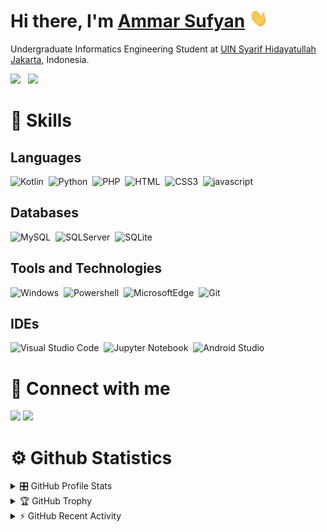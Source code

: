 # Hi there, I'm [Ammar Sufyan](https://neouranos.github.io) <img src="https://github.com/ABSphreak/ABSphreak/blob/master/gifs/Hi.gif" width="30px" height="30px">

Undergraduate Informatics Engineering Student at [UIN Syarif Hidayatullah Jakarta](https://www.uinjkt.ac.id/), Indonesia. 

<div align="left">
  <img src="https://komarev.com/ghpvc/?username=neouranos&style=for-the-badge&label=profile+views"> &nbsp;
  <img src="https://img.shields.io/github/last-commit/neouranos/neouranos?style=for-the-badge">
</div>

# 📝 Skills

## Languages

![Kotlin](https://img.shields.io/badge/Kotlin-purple.svg?style=for-the-badge&logo=kotlin&logoColor=white)&nbsp;
![Python](https://img.shields.io/badge/Python-3776AB.svg?style=for-the-badge&logo=python&logoColor=white)&nbsp;
![PHP](https://img.shields.io/badge/php-767cae?style=for-the-badge&logo=php&logoColor=white)&nbsp;
![HTML](https://img.shields.io/badge/html-orange?style=for-the-badge&logo=html5&logoColor=white)&nbsp;
![CSS3](https://img.shields.io/badge/css-%231572B6.svg?style=for-the-badge&logo=css3&logoColor=white)&nbsp;
![javascript](https://img.shields.io/badge/javascript-yellow?style=for-the-badge&logo=javascript&logoColor=white)&nbsp;

## Databases

![MySQL](https://img.shields.io/badge/MySQL-informational?style=for-the-badge&logo=mysql&logoColor=white)&nbsp;
![SQLServer](https://img.shields.io/badge/sql%20server-critical.svg?style=for-the-badge&logo=microsoftsqlserver&logoColor=white)&nbsp;
![SQLite](https://img.shields.io/badge/sqlite-%2307405e.svg?style=for-the-badge&logo=sqlite&logoColor=white)&nbsp;

## Tools and Technologies

![Windows](https://img.shields.io/badge/Windows-0078D6?style=for-the-badge&logo=windows&logoColor=white)&nbsp;
![Powershell](https://img.shields.io/badge/Powershell-grey?style=for-the-badge&logo=powershell&logoColor=white)&nbsp;
![MicrosoftEdge](https://img.shields.io/badge/Microsoft%20Edge-informational?style=for-the-badge&logo=MicrosoftEdge&logoColor=white)&nbsp;
![Git](https://img.shields.io/badge/GIT-E44C30?style=for-the-badge&logo=git&logoColor=white)&nbsp;

## IDEs

![Visual Studio Code](https://img.shields.io/badge/Visual%20Studio%20Code-0078d7.svg?style=for-the-badge&logo=visual-studio-code&logoColor=white)&nbsp;
![Jupyter Notebook](https://img.shields.io/badge/jupyter-%23FA0F00.svg?style=for-the-badge&logo=jupyter&logoColor=white)&nbsp;
![Android Studio](https://img.shields.io/badge/Android%20Studio-green.svg?style=for-the-badge&logo=android&logoColor=white)&nbsp;

# 🧷 Connect with me 

<p align = "center">
 
[<img src="https://img.shields.io/badge/linkedin-%2312100E.svg?&style=for-the-badge&logo=linkedin&logoColor=white&color=black" />](https://www.linkedin.com/in/ammarsufyan/)
[<img src="https://img.shields.io/badge/steam-%23000000.svg?&style=for-the-badge&logo=steam&logoColor=white&color=black" />](https://steamcommunity.com/id/ammarsufyan/)

</p>

# ⚙️ Github Statistics

<details>
  <summary>🎛️ GitHub Profile Stats</summary>
  <br>
  
  [![wakatime](https://wakatime.com/badge/user/2eee44f5-c422-430b-9d69-1cd790f56c8a.svg)](https://wakatime.com/@2eee44f5-c422-430b-9d69-1cd790f56c8a)

  ![Top Langs](https://github-readme-stats.vercel.app/api/top-langs/?username=neouranos&layout=compact&theme=radical)

  ![Neouranos GitHub stats](https://github-readme-stats.vercel.app/api?username=neouranos&show_icons=true&theme=radical)

  ![Neouranos Wakatime stats](https://github-readme-stats.vercel.app/api/wakatime?username=neouranos&theme=radical&langs_count=10)
  
</details>

<details>
  <summary>🏆 GitHub Trophy</summary>
  <br/>
  <img width="99.5%" src="https://github-profile-trophy.vercel.app/?username=neouranos&theme=algolia&no-frame=true&column=-1&margin-w=5&margin-h=5" alt="GitHub Trophy" />
</details>

<details>
    <summary>⚡ GitHub Recent Activity</summary>
    <br>
<!--RECENT_ACTIVITY:start-->
1. 🔱 Forked [neouranos/Patuli-ML](https://github.com/neouranos/Patuli-ML) from [Patuli-Pahlawan-Tuli/Patuli-ML](https://github.com/Patuli-Pahlawan-Tuli/Patuli-ML)<br>
2. ⭐ Starred [ultralytics/yolov5](https://github.com/ultralytics/yolov5)<br>
3. ⭐ Starred [lutzroeder/netron](https://github.com/lutzroeder/netron)<br>
4. ⭐ Starred [ifzhang/ByteTrack](https://github.com/ifzhang/ByteTrack)<br>
5. ⭐ Starred [tryolabs/norfair](https://github.com/tryolabs/norfair)<br>
6. ⭐ Starred [ultralytics/ultralytics](https://github.com/ultralytics/ultralytics)<br>
7. 📔 Created new repository [neouranos/portfolio-blog](https://github.com/neouranos/portfolio-blog)<br>
8. 📔 Created new repository [neouranos/portfolio](https://github.com/neouranos/portfolio)<br>
9. 📔 Created new repository [neouranos/portfolio-blog](https://github.com/neouranos/portfolio-blog)<br>
10. ⬆️ Pushed 1 commit(s) to [neouranos/neouranos](https://github.com/neouranos/neouranos)<br>
<!--RECENT_ACTIVITY:end-->
    <br>
<!--RECENT_ACTIVITY:last_update-->
Last Updated: Thursday, July 27th, 2023, 12:40:21 AM
<!--RECENT_ACTIVITY:last_update_end-->

</details>
